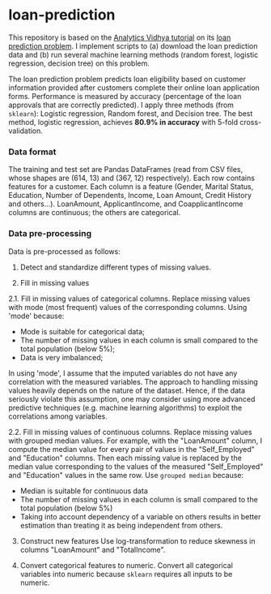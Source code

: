 # loan-prediction
 
This repository is based on the [Analytics Vidhya tutorial](https://www.analyticsvidhya.com/blog/2016/01/complete-tutorial-learn-data-science-python-scratch-2/) on its [loan prediction problem](https://datahack.analyticsvidhya.com/contest/practice-problem-loan-prediction-iii/). I implement scripts to (a) download the loan prediction data and (b) run several machine learning methods (random forest, logistic regression, decision tree) on this problem. 

The loan prediction problem predicts loan eligibility based on customer information provided after customers complete their online loan application forms. Performance is measured by accuracy (percentage of the loan approvals that are correctly predicted). I apply three methods (from `sklearn`): Logistic regression, Random forest, and Decision tree. The best method, logistic regression, achieves **80.9% in accuracy** with 5-fold cross-validation. 

### Data format

The training and test set are Pandas DataFrames (read from CSV files, whose shapes are (614, 13) and (367, 12) respectively). Each row contains features for a customer. Each column is a feature (Gender, Marital Status, Education, Number of Dependents, Income, Loan Amount, Credit History and others...).
LoanAmount, ApplicantIncome, and CoapplicantIncome columns are continuous; the others are categorical. 

### Data pre-processing

Data is pre-processed as follows:

1. Detect and standardize different types of missing values.
	
2. Fill in missing values

2.1. Fill in missing values of categorical columns.
Replace missing values with mode (most frequent) values of the corresponding columns. Using 'mode' because:
- Mode is suitable for categorical data;
- The number of missing values in each column is small compared to the total population (below 5%);
- Data is very imbalanced;

In using 'mode', I assume that the imputed variables do not have any correlation with the measured variables. 
The approach to handling missing values heavily depends on the nature of the dataset.
Hence, if the data seriously violate this assumption, one may consider using more advanced predictive techniques (e.g. machine learning algorithms) to exploit the correlations among variables.

2.2. Fill in missing values of continuous columns.
Replace missing values with grouped median values. For example, with the "LoanAmount" column, I compute the median value for every pair of values in the "Self_Employed" and "Education" columns. Then each missing value is replaced by the median value corresponding to the values of the measured "Self_Employed" and "Education" values in the same row.  Use `grouped median` because:
- Median is suitable for continuous data
- The number of missing values in each column is small compared to the total population (below 5%)
- Taking into account dependency of a variable on others results in better estimation than treating it as being independent from others.

3. Construct new features 
Use log-transformation to reduce skewness in columns "LoanAmount" and "TotalIncome".

4. Convert categorical features to numeric. 
Convert all categorical variables into numeric because `sklearn` requires all inputs to be numeric.

